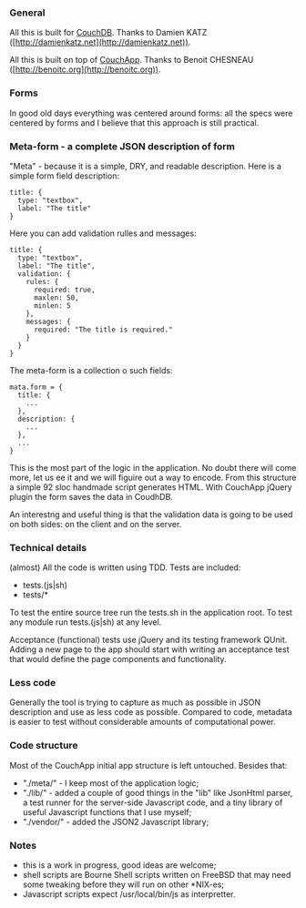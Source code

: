 ### General ###

All this is built for [CouchDB](http://couchdb.org).
Thanks to Damien KATZ ([http://damienkatz.net](http://damienkatz.net)).

All this is built on top of [CouchApp](http://github.com/jchris/couchapp).
Thanks to Benoit CHESNEAU ([http://benoitc.org](http://benoitc.org)).


### Forms ###

In good old days everything was centered around forms: all the specs were
centered by forms and I believe that this approach is still practical.


### Meta-form - a complete JSON description of form ###

"Meta" - because it is a simple, DRY, and readable description.
Here is a simple form field description:

    title: {
      type: "textbox",
      label: "The title"
    }

Here you can add validation rulles and messages:

    title: {
      type: "textbox",
      label: "The title",
      validation: {
        rules: {
          required: true,
          maxlen: 50, 
          minlen: 5
        },  
        messages: {
          required: "The title is required."
        }   
      }   
    }

The meta-form is a collection o such fields:

    mata.form = {
      title: {
        ...
      },
      description: {
        ...
      },
      ...
    }

This is the most part of the logic in the application. No doubt there will
come more, let us ee it and we will figuire out a way to encode.
From this structure a simple 92 sloc handmade script generates HTML.
With CouchApp jQuery plugin the form saves the data in CoudhDB.

An interestng and useful thing is that the validation data is going to be used
on both sides: on the client and on the server.


### Technical details ###

(almost) All the code is written using TDD. Tests are included:

- tests.(js|sh)
- tests/*

To test the entire source tree run the tests.sh in the application root.
To test any module run tests.(js|sh) at any level.

Acceptance (functional) tests use jQuery and its testing framework QUnit.
Adding a new page to the app should start with writing an acceptance test
that would define the page components and functionality.


### Less code ###

Generally the tool is trying to capture as much as possible in JSON description
and use as less code as possible. Compared to code, metadata is easier to
test without considerable amounts of computational power.


### Code structure ###

Most of the CouchApp initial app structure is left untouched. Besides that:

- "./meta/" - I keep most of the application logic;
- "./lib/" - added a couple of good things in the "lib" like JsonHtml parser,
  a test runner for the server-side Javascript code, and a tiny library of
  useful Javascript functions that I use myself;
- "./vendor/" - added the JSON2 Javascript library;


### Notes ###

- this is a work in progress, good ideas are welcome;
- shell scripts are Bourne Shell scripts written on FreeBSD that
  may need some tweaking before they will run on other *NIX-es;
- Javascript scripts expect /usr/local/bin/js as interpretter.

